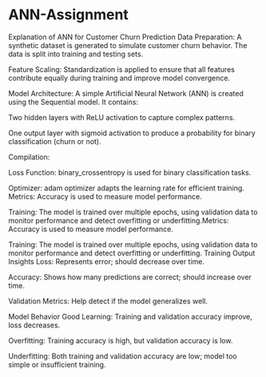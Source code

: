 # ANN-Assignment
Explanation of ANN for Customer Churn Prediction
Data Preparation: A synthetic dataset is generated to simulate customer churn behavior. The data is split into training and testing sets.

Feature Scaling: Standardization is applied to ensure that all features contribute equally during training and improve model convergence.

Model Architecture: A simple Artificial Neural Network (ANN) is created using the Sequential model. It contains:

Two hidden layers with ReLU activation to capture complex patterns.

One output layer with sigmoid activation to produce a probability for binary classification (churn or not).

Compilation:

Loss Function: binary_crossentropy is used for binary classification tasks.

Optimizer: adam optimizer adapts the learning rate for efficient training.
Metrics: Accuracy is used to measure model performance.

Training: The model is trained over multiple epochs, using validation data to monitor performance and detect overfitting or underfitting.Metrics: Accuracy is used to measure model performance.

Training: The model is trained over multiple epochs, using validation data to monitor performance and detect overfitting or underfitting.
Training Output Insights
Loss: Represents error; should decrease over time.

Accuracy: Shows how many predictions are correct; should increase over time.

Validation Metrics: Help detect if the model generalizes well.

Model Behavior
Good Learning: Training and validation accuracy improve, loss decreases.

Overfitting: Training accuracy is high, but validation accuracy is low.

Underfitting: Both training and validation accuracy are low; model too simple or insufficient training.

